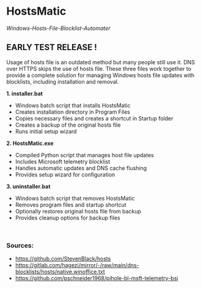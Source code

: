 # HostsMatic
*Windows-Hosts-File-Blocklist-Automater*
## EARLY TEST RELEASE !
Usage of hosts file is an outdated method but many people still use it. DNS over HTTPS skips the use of hosts file. These three files work together to provide a complete solution for managing Windows hosts file updates with blocklists, including installation and removal.

**1. installer.bat**
   - Windows batch script that installs HostsMatic
   - Creates installation directory in Program Files
   - Copies necessary files and creates a shortcut in Startup folder
   - Creates a backup of the original hosts file
   - Runs initial setup wizard

**2. HostsMatic.exe**
   - Compiled Python script that manages host file updates
   - Includes Microsoft telemetry blocklist
   - Handles automatic updates and DNS cache flushing
   - Provides setup wizard for configuration
  
**3. uninstaller.bat**
   - Windows batch script that removes HostsMatic
   - Removes program files and startup shortcut
   - Optionally restores original hosts file from backup
   - Provides cleanup options for backup files







<br>

### Sources:
- https://github.com/StevenBlack/hosts
- https://gitlab.com/hagezi/mirror/-/raw/main/dns-blocklists/hosts/native.winoffice.txt
- https://github.com/pschneider1968/pihole-bl-msft-telemetry-bsi
